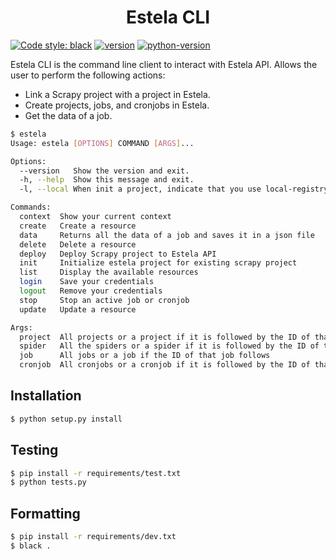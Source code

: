 <h1 align="center"> Estela CLI </h1>

[![Code style: black](https://img.shields.io/badge/code%20style-black-000000.svg)](https://github.com/psf/black)
[![version](https://img.shields.io/badge/version-0.1-blue)](https://github.com/bitmakerla/estela-cli)
[![python-version](https://img.shields.io/badge/python-v3.10-orange)](https://www.python.org)


Estela CLI is the command line client to interact with Estela API. Allows the user to perform the following actions:
- Link a Scrapy project with a project in Estela.
- Create projects, jobs, and cronjobs in Estela.
- Get the data of a job.

```bash
$ estela
Usage: estela [OPTIONS] COMMAND [ARGS]...

Options:
  --version   Show the version and exit.
  -h, --help  Show this message and exit.
  -l, --local When init a project, indicate that you use local-registry       

Commands:
  context  Show your current context
  create   Create a resource
  data     Returns all the data of a job and saves it in a json file
  delete   Delete a resource
  deploy   Deploy Scrapy project to Estela API
  init     Initialize estela project for existing scrapy project
  list     Display the available resources
  login    Save your credentials
  logout   Remove your credentials
  stop     Stop an active job or cronjob
  update   Update a resource

Args:
  project  All projects or a project if it is followed by the ID of that project
  spider   All the spiders or a spider if it is followed by the ID of that spider
  job      All jobs or a job if the ID of that job follows
  cronjob  All cronjobs or a cronjob if it is followed by the ID of that cronjob 
```

## Installation

```bash
$ python setup.py install
```

## Testing

```bash
$ pip install -r requirements/test.txt
$ python tests.py
```

## Formatting 

```bash
$ pip install -r requirements/dev.txt
$ black .
```
